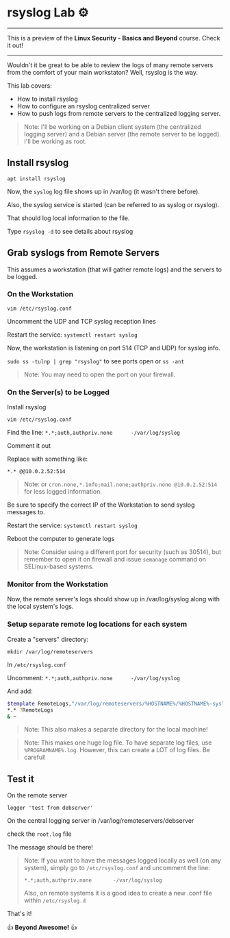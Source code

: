 # rsyslog Lab ⚙️

---
This is a preview of the **Linux Security - Basics and Beyond** course. Check it out!

---

Wouldn't it be great to be able to review the logs of many remote servers from the comfort of your main workstaton? Well, rsyslog is the way.

This lab covers:

- How to install rsyslog
- How to configure an rsyslog centralized server
- How to push logs from remote servers to the centralized logging server.

> Note: I'll be working on a Debian client system (the centralized logging server) and a Debian server (the remote server to be logged). I'll be working as root.

## Install rsyslog

`apt install rsyslog`

Now, the `syslog` log file shows up in /var/log (it wasn't there before).

Also, the syslog service is started (can be referred to as syslog or rsyslog).

That should log local information to the file.

Type `rsyslog -d` to see details about rsyslog

## Grab syslogs from Remote Servers

This assumes a workstation (that will gather remote logs) and the servers to be logged.

### On the Workstation

`vim /etc/rsyslog.conf`

Uncomment the UDP and TCP syslog reception lines

Restart the service: `systemctl restart syslog`

Now, the workstation is listening on port 514 (TCP and UDP) for syslog info.

`sudo ss -tulnp | grep "rsyslog"` to see ports open or `ss -ant`

> Note: You may need to open the port on your firewall. 

### On the Server(s) to be Logged

Install rsyslog

`vim /etc/rsyslog.conf`

Find the line: `*.*;auth,authpriv.none		-/var/log/syslog`

Comment it out

Replace with something like: 

`*.* @@10.0.2.52:514`

> Note: or `cron.none,*.info;mail.none;authpriv.none @10.0.2.52:514` for less logged information.

Be sure to specify the correct IP of the Workstation to send syslog messages to.

Restart the service: `systemctl restart syslog`

Reboot the computer to generate logs

> Note: Consider using a different port for security (such as 30514), but remember to open it on firewall and issue `semanage` command on SELinux-based systems.

### Monitor from the Workstation

Now, the remote server's logs should show up in /var/log/syslog along with the local system's logs.

### Setup separate remote log locations for each system

Create a "servers" directory:

`mkdir /var/log/remoteservers`

In `/etc/rsyslog.conf`

Uncomment: `*.*;auth,authpriv.none		-/var/log/syslog`

And add:

```bash
$template RemoteLogs,"/var/log/remoteservers/%HOSTNAME%/%HOSTNAME%-syslog"
*.* ?RemoteLogs
& ~
```

> Note: This also makes a separate directory for the local machine!

> Note: This makes one huge log file. To have separate log files, use `%PROGRAMNAME%.log`. However, this can create a LOT of log files. Be careful!

## Test it

On the remote server

`logger 'test from debserver'`

On the central logging server in /var/log/remoteservers/debserver

check the `root.log` file

The message should be there!

> Note: If you want to have the messages logged locally as well (on any system), simply go to `/etc/rsyslog.conf` and uncomment the line:
> 
> `*.*;auth,authpriv.none		-/var/log/syslog`
>
> Also, on remote systems it is a good idea to create a new .conf file within `/etc/rsyslog.d`

That's it!

👍 **Beyond Awesome!** 👍
